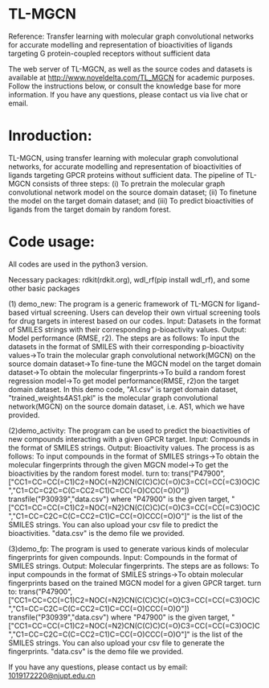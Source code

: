 # TL-MGCN
Reference: Transfer learning with molecular graph convolutional networks for accurate modelling and representation of bioactivities of ligands targeting G protein-coupled receptors without sufficient data

The web server of TL-MGCN, as well as the source codes and datasets is available at http://www.noveldelta.com/TL_MGCN for academic purposes.
Follow the instructions below, or consult the knowledge base for more information. If you have any questions, please contact us via live chat or email.

# Inroduction:
TL-MGCN, using transfer learning with molecular graph convolutional networks, for accurate modelling and representation of bioactivities of ligands targeting GPCR proteins without sufficient data. The pipeline of TL-MGCN consists of three steps: (i) To pretrain the molecular graph convolutional network model on the source domain dataset; (ii) To finetune the model on the target domain dataset; and (iii) To predict bioactivities of ligands from the target domain by random forest.

# Code usage:
All codes are used in the python3 version.

Necessary packages: rdkit(rdkit.org), wdl_rf(pip install wdl_rf), and some other basic packages

(1) demo_new: The program is a generic framework of TL-MGCN for ligand-based virtual screening. Users can develop their own virtual screening tools for drug targets in interest based on our codes. Input: Datasets in the format of SMILES strings with their corresponding p-bioactivity values. Output: Model performance (RMSE, r2). The steps are as follows: To input the datasets in the format of SMILES with their corresponding p-bioactivity values→To train the molecular graph convolutional network(MGCN) on the source domain dataset→To fine-tune the MGCN model on the target domain dataset→To obtain the molecular fingerprints→To build a random forest regression model→To get model performance(RMSE, r2)on the target domain dataset.
In this demo code, "A1.csv" is target domain dataset, "trained_weights4AS1.pkl" is the molecular graph convolutional network(MGCN) on the source domain dataset, i.e. AS1, which we have provided.

(2)demo_activity: The program can be used to predict the bioactivities of new compounds interacting with a given GPCR target. Input: Compounds in the format of SMILES strings. Output: Bioactivity values. The process is as follows: To input compounds in the format of SMILES strings→To obtain the molecular fingerprints through the given MGCN model→To get the bioactivities by the random forest model.
turn to:
trans("P47900",["CC1=CC=CC(=C1)C2=NOC(=N2)CN(C(C)C)C(=O)C3=CC(=CC(=C3)OC)C","C1=CC=C2C=C(C=CC2=C1)C=CC(=O)CCC(=O)O"])
transfile("P30939","data.csv")
where "P47900" is the given target, "["CC1=CC=CC(=C1)C2=NOC(=N2)CN(C(C)C)C(=O)C3=CC(=CC(=C3)OC)C","C1=CC=C2C=C(C=CC2=C1)C=CC(=O)CCC(=O)O"]" is the list of the SMILES strings. You can also upload your csv file to predict the bioactivities. "data.csv" is the demo file we provided.

(3)demo_fp: The program is used to generate various kinds of molecular fingerprints for given compounds. Input: Compounds in the format of SMILES strings. Output: Molecular fingerprints. The steps are as follows: To input compounds in the format of SMILES strings→To obtain molecular fingerprints based on the trained MGCN model for a given GPCR target.
turn to:
trans("P47900",["CC1=CC=CC(=C1)C2=NOC(=N2)CN(C(C)C)C(=O)C3=CC(=CC(=C3)OC)C","C1=CC=C2C=C(C=CC2=C1)C=CC(=O)CCC(=O)O"])
transfile("P30939","data.csv")
where "P47900" is the given target, "["CC1=CC=CC(=C1)C2=NOC(=N2)CN(C(C)C)C(=O)C3=CC(=CC(=C3)OC)C","C1=CC=C2C=C(C=CC2=C1)C=CC(=O)CCC(=O)O"]" is the list of the SMILES strings. You can also upload your csv file to generate the fingerprints. "data.csv" is the demo file we provided.

If you have any questions, please contact us by email: 1019172220@njupt.edu.cn
